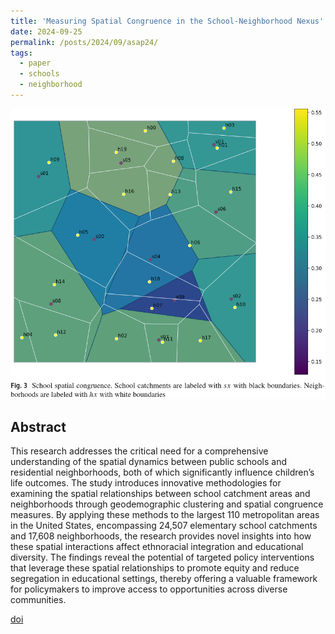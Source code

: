 ```yaml
---
title: 'Measuring Spatial Congruence in the School-Neighborhood Nexus'
date: 2024-09-25
permalink: /posts/2024/09/asap24/
tags:
  - paper
  - schools
  - neighborhood
---
```


![Congruence](/images/congruence.png)

## Abstract
This research addresses the critical need for a comprehensive understanding of the spatial dynamics between public schools and residential neighborhoods, both of which significantly influence children’s life outcomes. The study introduces innovative methodologies for examining the spatial relationships between school catchment areas and neighborhoods through geodemographic clustering and spatial congruence measures. By applying these methods to the largest 110 metropolitan areas in the United States, encompassing 24,507 elementary school catchments and 17,608 neighborhoods, the research provides novel insights into how these spatial interactions affect ethnoracial integration and educational diversity. The findings reveal the potential of targeted policy interventions that leverage these spatial relationships to promote equity and reduce segregation in educational settings, thereby offering a valuable framework for policymakers to improve access to opportunities across diverse communities.

[doi](https://link.springer.com/article/10.1007/s12061-024-09603-9#Fig6)
